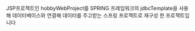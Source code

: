 # 
JSP프로젝트인 hobbyWebProject를 SPRING 프레임워크의 jdbcTemplate을 사용해 데이터베이스와 연결해 데이터를 주고받는 스프링 프로젝트로 재구성 한 프로젝트입니다

